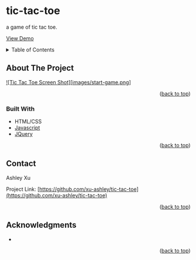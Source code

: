 # tic-tac-toe
a game of tic tac toe.

[View Demo](https://xu-ashley.github.io/tic-tac-toe)


<div id="top"></div>





<!-- TABLE OF CONTENTS -->
<details>
  <summary>Table of Contents</summary>
  <ol>
    <li>
      <a href="#about-the-project">About The Project</a>
      <ul>
        <li><a href="#built-with">Built With</a></li>
      </ul>
    </li>
    <li><a href="#contact">Contact</a></li>
    <li><a href="#acknowledgments">Acknowledgments</a></li>
  </ol>
</details>



<!-- ABOUT THE PROJECT -->
## About The Project

[![Tic Tac Toe Screen Shot][images/start-game.png]](https://xu-ashley.github.io/tic-tac-toe)

<p align="right">(<a href="#top">back to top</a>)</p>



### Built With

* HTML/CSS
* [Javascript](https://www.javascript.com/)
* [JQuery](https://jquery.com)

<p align="right">(<a href="#top">back to top</a>)</p>


<!-- CONTACT -->
## Contact

Ashley Xu

Project Link: [https://github.com/xu-ashley/tic-tac-toe](https://github.com/xu-ashley/tic-tac-toe)

<p align="right">(<a href="#top">back to top</a>)</p>



<!-- ACKNOWLEDGMENTS -->
## Acknowledgments

* []()


<p align="right">(<a href="#top">back to top</a>)</p>
